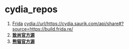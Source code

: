 # cydia_repos

1. [Frida](cydia://url/https://cydia.saurik.com/api/share#?source=https://build.frida.re/) <cydia://url/https://cydia.saurik.com/api/share#?source=https://build.frida.re/>
2. [**致尚官方源**](cydia://url/https://cydia.saurik.com/api/share#?source=https://apt.zscool.net/) 
3. [**熊猫官方源**](cydia://url/https://cydia.saurik.com/api/share#?source=https://repo.6666.mba/) 
